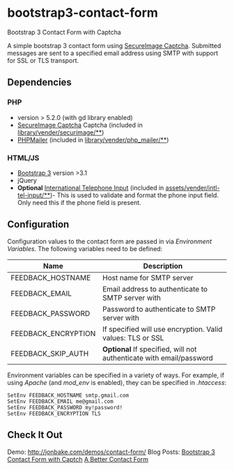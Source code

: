 bootstrap3-contact-form
=======================

Bootstrap 3 Contact Form with Captcha

A simple bootstrap 3 contact form using [SecureImage Captcha](https://github.com/dapphp/securimage).  Submitted messages are sent to a specified email address using SMTP with support for SSL or TLS transport.

## Dependencies

### PHP
* version > 5.2.0 (with gd library enabled)
* [SecureImage Captcha](https://github.com/dapphp/securimage) Captcha (included in [library/vender/securimage/**](https://github.com/jonmbake/bootstrap3-contact-form/tree/master/library/vender/securimage))
* [PHPMailer](https://github.com/PHPMailer/PHPMailer) (included in [library/vender/php_mailer/**](https://github.com/jonmbake/bootstrap3-contact-form/tree/master/library/vender/php_mailer))

### HTML/JS
* [Bootstrap 3](https://github.com/twbs/bootstrap) version >3.1
* jQuery
* **Optional** [International Telephone Input](https://github.com/Bluefieldscom/intl-tel-input) (included in [assets/vender/intl-tel-input/**](https://github.com/jonmbake/bootstrap3-contact-form/tree/master/assets/vender/intl-tel-input))- This is used to validate and format the phone input field. Only need this if the phone field is present.

## Configuration

Configuration values to the contact form are passed in via *Environment Variables*.  The following variables need to be defined:

| Name                | Description                                                          |
|-------------------- | -------------------------------------------------------------------- |
| FEEDBACK_HOSTNAME   | Host name for SMTP server                                            |
| FEEDBACK_EMAIL      | Email address to authenticate to SMTP server with                    |
| FEEDBACK_PASSWORD   | Password to authenticate to SMTP server with                         |
| FEEDBACK_ENCRYPTION | If specified will use encryption.  Valid values: TLS or SSL          |
| FEEDBACK_SKIP_AUTH  | **Optional** If specified, will not authenticate with email/password |

Environment variables can be specified in a variety of ways.  For example, if using *Apache* (and *mod_env* is enabled), they can be specified in *.htaccess*:

```
SetEnv FEEDBACK_HOSTNAME smtp.gmail.com
SetEnv FEEDBACK_EMAIL me@gmail.com
SetEnv FEEDBACK_PASSWORD my!password!
SetEnv FEEDBACK_ENCRYPTION TLS
```

## Check It Out
Demo: http://jonbake.com/demos/contact-form/
Blog Posts: [Bootstrap 3 Contact Form with Captch](https://jonbake.com/blog/bootstrap-3-contact-form-with-captcha/) [A Better Contact Form](https://jonbake.com/blog/a-better-contact-form/)
